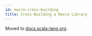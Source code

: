 ```yaml
---
id: macro-cross-building
title: Cross-Building a Macro Library
---
```


Moved to [docs.scala-lang.org](https://docs.scala-lang.org/scala3/guides/migration/tutorial-macro-cross-building.html).
